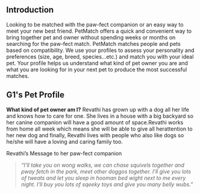 ## Introduction
Looking to be matched with the paw-fect companion or an easy way to meet your new best
friend. PetMatch offers a quick and convenient way to bring together pet and owner
without spending weeks or months on searching for the paw-fect match. PetMatch matches
people and pets based on compatibility. We use your profiles to assess your
personality and preferences (size, age, breed, species...etc.) and match you with your
ideal pet. Your profile helps us understand what kind of pet owner you are and what
you are looking for in your next pet to produce the most successful matches.


## G1's Pet Profile 
**What kind of pet owner am I?**
Revathi has grown up with a dog all her life and knows how to care for one. She lives in a house with a big backyard so her canine companion will have a good amount of space.Revathi works from home all week which means she will be able to give all herattention to her new dog and finally, Revathi lives with people who also like  dogs so he/she will have a loving and caring family too.

Revathi’s Message to her paw-fect companion

> *“I’ll take you on wong walks, we can chase squivels together and pway fetch in the
park, meet other doggos together. I’ll give you lots of tweats and let you sleep
in hooman bed wight next to me every night. I’ll buy you lots of sqeeky toys and
give you many belly wubs.”*
>
